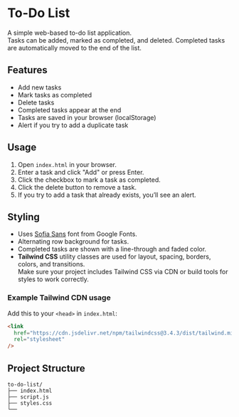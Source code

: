 # To-Do List

A simple web-based to-do list application.  
Tasks can be added, marked as completed, and deleted. Completed tasks are automatically moved to the end of the list.

## Features

- Add new tasks
- Mark tasks as completed
- Delete tasks
- Completed tasks appear at the end
- Tasks are saved in your browser (localStorage)
- Alert if you try to add a duplicate task

## Usage

1. Open `index.html` in your browser.
2. Enter a task and click "Add" or press Enter.
3. Click the checkbox to mark a task as completed.
4. Click the delete button to remove a task.
5. If you try to add a task that already exists, you’ll see an alert.

## Styling

- Uses [Sofia Sans](https://fonts.google.com/specimen/Sofia+Sans) font from Google Fonts.
- Alternating row background for tasks.
- Completed tasks are shown with a line-through and faded color.
- **Tailwind CSS** utility classes are used for layout, spacing, borders, colors, and transitions.  
  Make sure your project includes Tailwind CSS via CDN or build tools for styles to work correctly.

### Example Tailwind CDN usage

Add this to your `<head>` in `index.html`:

```html
<link
  href="https://cdn.jsdelivr.net/npm/tailwindcss@3.4.3/dist/tailwind.min.css"
  rel="stylesheet"
/>
```

## Project Structure

```
to-do-list/
├── index.html
├── script.js
├── styles.css
└──
```
